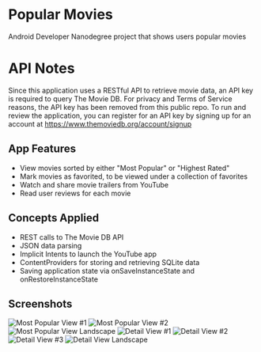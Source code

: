 # Popular Movies
Android Developer Nanodegree project that shows users popular movies

# API Notes
Since this application uses a RESTful API to retrieve movie data, an API key is required to query The Movie DB. For privacy and Terms of Service reasons, the API key has been removed from this public repo. To run and review the application, you can register for an API key by signing up for an account at https://www.themoviedb.org/account/signup

## App Features
* View movies sorted by either "Most Popular" or "Highest Rated"
* Mark movies as favorited, to be viewed under a collection of favorites
* Watch and share movie trailers from YouTube
* Read user reviews for each movie

## Concepts Applied
* REST calls to The Movie DB API
* JSON data parsing
* Implicit Intents to launch the YouTube app
* ContentProviders for storing and retrieving SQLite data
* Saving application state via onSaveInstanceState and onRestoreInstanceState

## Screenshots

![Most Popular View #1](screenshots/Screenshot_1526062744.png)
![Most Popular View #2](screenshots/Screenshot_1526062501.png)
![Most Popular View Landscape](screenshots/Screenshot_1526062553.png)
![Detail View #1](screenshots/Screenshot_1526062567.png)
![Detail View #2](screenshots/Screenshot_1526062574.png)
![Detail View #3](screenshots/Screenshot_1526062653.png)
![Detail View Landscape](screenshots/Screenshot_1526062602.png)